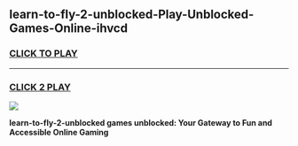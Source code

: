 
## learn-to-fly-2-unblocked-Play-Unblocked-Games-Online-ihvcd
<h3>
<a href="https://premium76.site?title=learn-to-fly-2-unblocked&ref=25A">CLICK TO PLAY</a></h3>
<hr>

<h3>
<a href="https://premium76.site?title=learn-to-fly-2-unblocked&ref=25A">CLICK 2 PLAY</a>
  
</h3>

<a href="https://premium76.site?title=learn-to-fly-2-unblocked&ref=25A"><img src="https://clearcache.store/games.png"></a>


**learn-to-fly-2-unblocked games unblocked: Your Gateway to Fun and Accessible Online Gaming**
